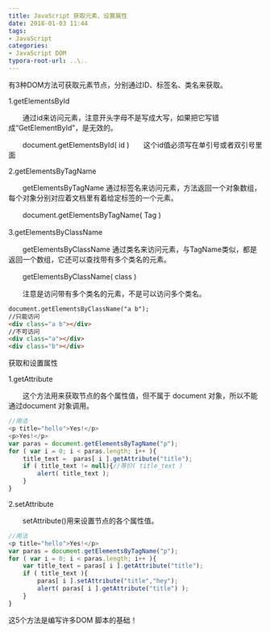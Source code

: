 ```yaml
---
title: JavaScript 获取元素、设置属性
date: 2018-01-03 11:44
tags: 
- JavaScript
categories: 
- JavaScript DOM
typora-root-url: ..\..
---
```


有3种DOM方法可获取元素节点，分别通过ID、标签名、类名来获取。

1.getElementsById

　　通过id来访问元素，注意开头字母不是写成大写，如果把它写错成“GetElementById”，是无效的。

　　document.getElementsById( id )　　这个id值必须写在单引号或者双引号里面

 

2.getElementsByTagName

　　getElementsByTagName 通过标签名来访问元素，方法返回一个对象数组，每个对象分别对应着文档里有着给定标签的一个元素。

　　document.getElementsByTagName( Tag )

 

3.getElementsByClassName　

　　getElementsByClassName 通过类名来访问元素，与TagName类似，都是返回一个数组，它还可以查找带有多个类名的元素。

　　getElementsByClassName( class )

　　注意是访问带有多个类名的元素，不是可以访问多个类名。

```html
document.getElementsByClassName("a b");
//只能访问
<div class="a b"></div>
//不可访问
<div class="a"></div>
<div class="b"></div>
```


获取和设置属性

1.getAttribute

　　这个方法用来获取节点的各个属性值，但不属于 document 对象，所以不能通过document 对象调用。

```javascript
//用法
<p title="hello">Yes!</p>
<p>Yes!</p>
var paras = document.getElementsByTagName("p");
for ( var i = 0; i < paras.length; i++ ){
    title_text =  paras[ i ].getAttribute("title");
    if ( title_text != null){//等价( title_text )
        alert( title_text );
    }
}
```

2.setAttribute

　　setAttribute()用来设置节点的各个属性值。

```javascript
//用法
<p title="hello">Yes!</p>
var paras = document.getElementsByTagName("p");
for ( var i = 0; i < paras.length; i++ ){
    var title_text = paras[ i ].getAttribute("title");
    if ( title_text ){
        paras[ i ].setAttribute("title","hey");
        alert( paras[ i ].getAttribute("title") );
    }
}
```

这5个方法是编写许多DOM 脚本的基础！